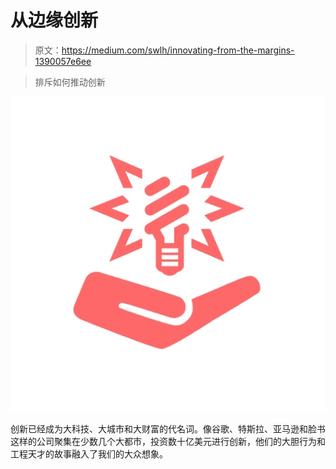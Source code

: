 # 从边缘创新

> 原文：<https://medium.com/swlh/innovating-from-the-margins-1390057e6ee>

> 排斥如何推动创新

![](img/762197b2c32cfab053c2f19674fd65d8.png)

创新已经成为大科技、大城市和大财富的代名词。像谷歌、特斯拉、亚马逊和脸书这样的公司聚集在少数几个大都市，投资数十亿美元进行创新，他们的大胆行为和工程天才的故事融入了我们的大众想象。